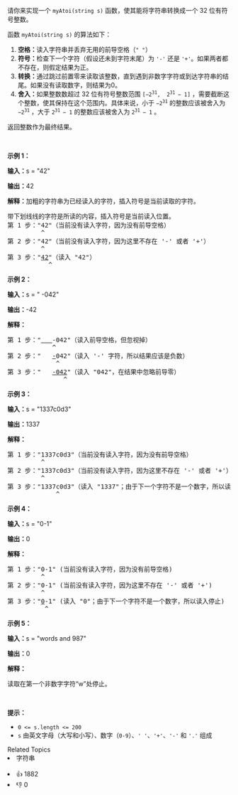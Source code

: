 <p>请你来实现一个&nbsp;<code>myAtoi(string s)</code>&nbsp;函数，使其能将字符串转换成一个 32 位有符号整数。</p>

<p>函数&nbsp;<code>myAtoi(string s)</code> 的算法如下：</p>

<ol> 
 <li><strong>空格：</strong>读入字符串并丢弃无用的前导空格（<code>" "</code>）</li> 
 <li><strong>符号：</strong>检查下一个字符（假设还未到字符末尾）为&nbsp;<code>'-'</code> 还是 <code>'+'</code>。如果两者都不存在，则假定结果为正。</li> 
 <li><strong>转换：</strong>通过跳过前置零来读取该整数，直到遇到非数字字符或到达字符串的结尾。如果没有读取数字，则结果为0。</li> 
 <li><b>舍入：</b>如果整数数超过 32 位有符号整数范围 <code>[−2<sup>31</sup>,&nbsp; 2<sup>31&nbsp;</sup>− 1]</code> ，需要截断这个整数，使其保持在这个范围内。具体来说，小于 <code>−2<sup>31</sup></code> 的整数应该被舍入为 <code>−2<sup>31</sup></code> ，大于 <code>2<sup>31&nbsp;</sup>− 1</code> 的整数应该被舍入为 <code>2<sup>31&nbsp;</sup>− 1</code> 。</li> 
</ol>

<p>返回整数作为最终结果。</p>

<p>&nbsp;</p>

<p><strong class="example">示例&nbsp;1：</strong></p>

<div class="example-block"> 
 <p><strong>输入：</strong><span class="example-io">s = "42"</span></p> 
</div>

<p><strong>输出：</strong><span class="example-io">42</span></p>

<p><strong>解释：</strong>加粗的字符串为已经读入的字符，插入符号是当前读取的字符。</p>

<pre>
带下划线线的字符是所读的内容，插入符号是当前读入位置。
第 1 步："42"（当前没有读入字符，因为没有前导空格）
         ^
第 2 步："42"（当前没有读入字符，因为这里不存在 '-' 或者 '+'）
         ^
第 3 步："<u>42</u>"（读入 "42"）
           ^
</pre>


<p><strong class="example">示例&nbsp;2：</strong></p>

<div class="example-block"> 
 <p><strong>输入：</strong><span class="example-io">s = " -042"</span></p> 
</div>

<p><strong>输出：</strong><span class="example-io">-42</span></p>

<p><strong>解释：</strong></p>

<pre>
第 1 步："<u><strong>   </strong></u>-042"（读入前导空格，但忽视掉）
            ^
第 2 步："   <u>-</u>042"（读入 '-' 字符，所以结果应该是负数）
             ^
第 3 步："   <u>-042</u>"（读入 "042"，在结果中忽略前导零）
               ^
</pre>


<p><strong class="example">示例&nbsp;3：</strong></p>

<div class="example-block"> 
 <p><strong>输入：</strong><span class="example-io">s = "</span>1337c0d3<span class="example-io">"</span></p> 
</div>

<p><strong>输出：</strong><span class="example-io">1337</span></p>

<p><strong>解释：</strong></p>

<pre>
第 1 步："1337c0d3"（当前没有读入字符，因为没有前导空格）
         ^
第 2 步："1337c0d3"（当前没有读入字符，因为这里不存在 '-' 或者 '+'）
         ^
第 3 步："1337c0d3"（读入 "1337"；由于下一个字符不是一个数字，所以读入停止）
             ^
</pre>


<p><strong class="example">示例 4：</strong></p>

<div class="example-block"> 
 <p><strong>输入：</strong><span class="example-io">s = "0-1"</span></p> 
</div>

<p><span class="example-io"><b>输出：</b>0</span></p>

<p><strong>解释：</strong></p>

<pre>
第 1 步："0-1" (当前没有读入字符，因为没有前导空格)
         ^
第 2 步："0-1" (当前没有读入字符，因为这里不存在 '-' 或者 '+')
         ^
第 3 步："<u>0</u>-1" (读入 "0"；由于下一个字符不是一个数字，所以读入停止)
          ^
</pre>


<p><strong class="example">示例 5：</strong></p>

<div class="example-block"> 
 <p><strong>输入：</strong><span class="example-io">s = "words and 987"</span></p> 
</div>

<p><strong>输出：</strong><span class="example-io">0</span></p>

<p><strong>解释：</strong></p>

<p>读取在第一个非数字字符“w”处停止。</p>

<p>&nbsp;</p>

<p><strong>提示：</strong></p>

<ul> 
 <li><code>0 &lt;= s.length &lt;= 200</code></li> 
 <li><code>s</code> 由英文字母（大写和小写）、数字（<code>0-9</code>）、<code>' '</code>、<code>'+'</code>、<code>'-'</code> 和 <code>'.'</code> 组成</li> 
</ul>

<div><div>Related Topics</div><div><li>字符串</li></div></div><br><div><li>👍 1882</li><li>👎 0</li></div>